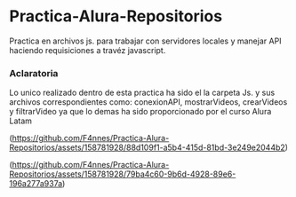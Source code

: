 # Practica-Alura-Repositorios
Practica en archivos js. para trabajar con servidores locales y manejar API haciendo requisiciones a travéz javascript.

<h3>Aclaratoria</h3>
<p>Lo unico realizado dentro de esta practica ha sido el la carpeta Js. y sus archivos correspondientes como: conexionAPI, mostrarVideos, crearVideos y filtrarVideo ya que lo demas ha sido proporcionado por el curso Alura Latam</p>


(https://github.com/F4nnes/Practica-Alura-Repositorios/assets/158781928/88d109f1-a5b4-415d-81bd-3e249e2044b2)

(https://github.com/F4nnes/Practica-Alura-Repositorios/assets/158781928/79ba4c60-9b6d-4928-89e6-196a277a937a)
